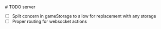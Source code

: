 # TODO server

- [ ] Split concern in gameStorage to allow for replacement with any storage
- [ ] Proper routing for websocket actions
